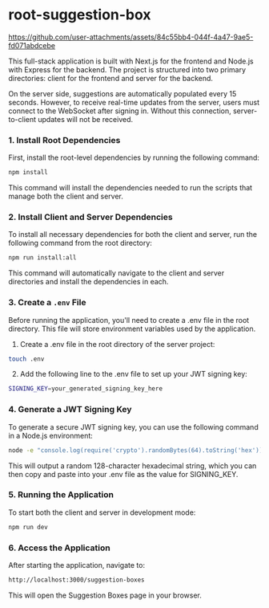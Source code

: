 # root-suggestion-box

https://github.com/user-attachments/assets/84c55bb4-044f-4a47-9ae5-fd071abdcebe

This full-stack application is built with Next.js for the frontend and Node.js with Express for the backend. The project is structured into two primary directories: client for the frontend and server for the backend.

On the server side, suggestions are automatically populated every 15 seconds. However, to receive real-time updates from the server, users must connect to the WebSocket after signing in. Without this connection, server-to-client updates will not be received.

### 1. Install Root Dependencies

First, install the root-level dependencies by running the following command:

```bash
npm install
```

This command will install the dependencies needed to run the scripts that manage both the client and server.

### 2. Install Client and Server Dependencies

To install all necessary dependencies for both the client and server, run the following command from the root directory:

```bash
npm run install:all
```

This command will automatically navigate to the client and server directories and install the dependencies in each.

### 3. Create a `.env` File

Before running the application, you'll need to create a .env file in the root directory. This file will store environment variables used by the application.

1. Create a .env file in the root directory of the server project:

```bash
touch .env
```

2. Add the following line to the .env file to set up your JWT signing key:

```bash
SIGNING_KEY=your_generated_signing_key_here
```

### 4. Generate a JWT Signing Key

To generate a secure JWT signing key, you can use the following command in a Node.js environment:

```bash
node -e "console.log(require('crypto').randomBytes(64).toString('hex'))"
```

This will output a random 128-character hexadecimal string, which you can then copy and paste into your .env file as the value for SIGNING_KEY.

### 5. Running the Application

To start both the client and server in development mode:

```bash
npm run dev
```

### 6. Access the Application

After starting the application, navigate to:

```bash
http://localhost:3000/suggestion-boxes
```

This will open the Suggestion Boxes page in your browser.
